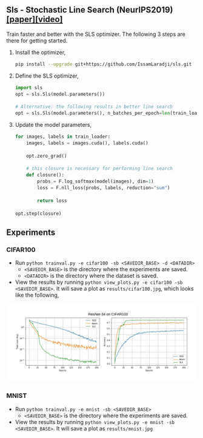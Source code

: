 ## Sls - Stochastic Line Search (NeurIPS2019) [[paper]](https://arxiv.org/abs/1905.09997)[[video]](https://www.youtube.com/watch?v=3Jx0tuZ1ERs)

Train faster and better with the SLS optimizer. The following 3 steps are there for getting started.


1. Install the optimizer,
    ```bash
    pip install --upgrade git+https://github.com/IssamLaradji/sls.git
    ```


2. Define the SLS optimizer,
    ```python
    import sls
    opt = sls.Sls(model.parameters())

    # Alternative: the following results in better line search
    opt = sls.Sls(model.parameters(), n_batches_per_epoch=len(train_loader))
    ```

3. Update the model parameters,
    ```python
    for images, labels in train_loader:
        images, labels = images.cuda(), labels.cuda()

        opt.zero_grad()
        
        # this closure is necessary for performing line search
        def closure():
            probs = F.log_softmax(model(images), dim=1)
            loss = F.nll_loss(probs, labels, reduction="sum")
          
            return loss
            
    opt.step(closure)
    ```
  
  
## Experiments

### CIFAR100

- Run `python trainval.py -e cifar100 -sb <SAVEDIR_BASE> -d <DATADIR>`
  - `<SAVEDIR_BASE>` is the directory where the experiments are saved. 
  - `<DATADIR>` is the directory where the dataset is saved.
- View the results by running `python view_plots.py -e cifar100 -sb <SAVEDIR_BASE>`. It will save a plot as `results/cifar100.jpg`, which looks like the following,


![alt text](results/cifar100.jpeg)

### MNIST

- Run `python trainval.py -e mnist -sb <SAVEDIR_BASE>`
  - `<SAVEDIR_BASE>` is the directory where the experiments are saved.
- View the results by running `python view_plots.py -e mnist -sb <SAVEDIR_BASE>`. It will save a plot as `results/mnist.jpg`


<!-- ![alt text](results/mnist.jpeg) -->

